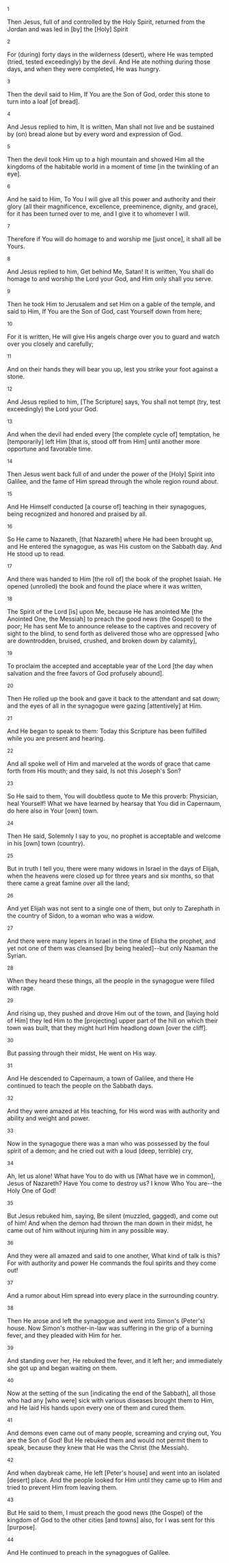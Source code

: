 <sup>1</sup> 

Then Jesus, full of and controlled by the Holy Spirit, returned from the Jordan and was led in [by] the [Holy] Spirit 

<sup>2</sup> 

For (during) forty days in the wilderness (desert), where He was tempted (tried, tested exceedingly) by the devil. And He ate nothing during those days, and when they were completed, He was hungry. 

<sup>3</sup> 

Then the devil said to Him, If You are the Son of God, order this stone to turn into a loaf [of bread]. 

<sup>4</sup> 

And Jesus replied to him, It is written, Man shall not live and be sustained by (on) bread alone but by every word and expression of God. 

<sup>5</sup> 

Then the devil took Him up to a high mountain and showed Him all the kingdoms of the habitable world in a moment of time [in the twinkling of an eye]. 

<sup>6</sup> 

And he said to Him, To You I will give all this power and authority and their glory (all their magnificence, excellence, preeminence, dignity, and grace), for it has been turned over to me, and I give it to whomever I will. 

<sup>7</sup> 

Therefore if You will do homage to and worship me [just once], it shall all be Yours. 

<sup>8</sup> 

And Jesus replied to him, Get behind Me, Satan! It is written, You shall do homage to and worship the Lord your God, and Him only shall you serve. 

<sup>9</sup> 

Then he took Him to Jerusalem and set Him on a gable of the temple, and said to Him, If You are the Son of God, cast Yourself down from here; 

<sup>10</sup> 

For it is written, He will give His angels charge over you to guard and watch over you closely and carefully; 

<sup>11</sup> 

And on their hands they will bear you up, lest you strike your foot against a stone. 

<sup>12</sup> 

And Jesus replied to him, [The Scripture] says, You shall not tempt (try, test exceedingly) the Lord your God. 

<sup>13</sup> 

And when the devil had ended every [the complete cycle of] temptation, he [temporarily] left Him [that is, stood off from Him] until another more opportune and favorable time. 

<sup>14</sup> 

Then Jesus went back full of and under the power of the [Holy] Spirit into Galilee, and the fame of Him spread through the whole region round about. 

<sup>15</sup> 

And He Himself conducted [a course of] teaching in their synagogues, being recognized and honored and praised by all. 

<sup>16</sup> 

So He came to Nazareth, [that Nazareth] where He had been brought up, and He entered the synagogue, as was His custom on the Sabbath day. And He stood up to read. 

<sup>17</sup> 

And there was handed to Him [the roll of] the book of the prophet Isaiah. He opened (unrolled) the book and found the place where it was written, 

<sup>18</sup> 

The Spirit of the Lord [is] upon Me, because He has anointed Me [the Anointed One, the Messiah] to preach the good news (the Gospel) to the poor; He has sent Me to announce release to the captives and recovery of sight to the blind, to send forth as delivered those who are oppressed [who are downtrodden, bruised, crushed, and broken down by calamity], 

<sup>19</sup> 

To proclaim the accepted and acceptable year of the Lord [the day when salvation and the free favors of God profusely abound]. 

<sup>20</sup> 

Then He rolled up the book and gave it back to the attendant and sat down; and the eyes of all in the synagogue were gazing [attentively] at Him. 

<sup>21</sup> 

And He began to speak to them: Today this Scripture has been fulfilled while you are present and hearing. 

<sup>22</sup> 

And all spoke well of Him and marveled at the words of grace that came forth from His mouth; and they said, Is not this Joseph's Son? 

<sup>23</sup> 

So He said to them, You will doubtless quote to Me this proverb: Physician, heal Yourself! What we have learned by hearsay that You did in Capernaum, do here also in Your [own] town. 

<sup>24</sup> 

Then He said, Solemnly I say to you, no prophet is acceptable and welcome in his [own] town (country). 

<sup>25</sup> 

But in truth I tell you, there were many widows in Israel in the days of Elijah, when the heavens were closed up for three years and six months, so that there came a great famine over all the land; 

<sup>26</sup> 

And yet Elijah was not sent to a single one of them, but only to Zarephath in the country of Sidon, to a woman who was a widow. 

<sup>27</sup> 

And there were many lepers in Israel in the time of Elisha the prophet, and yet not one of them was cleansed [by being healed]--but only Naaman the Syrian. 

<sup>28</sup> 

When they heard these things, all the people in the synagogue were filled with rage. 

<sup>29</sup> 

And rising up, they pushed and drove Him out of the town, and [laying hold of Him] they led Him to the [projecting] upper part of the hill on which their town was built, that they might hurl Him headlong down [over the cliff]. 

<sup>30</sup> 

But passing through their midst, He went on His way. 

<sup>31</sup> 

And He descended to Capernaum, a town of Galilee, and there He continued to teach the people on the Sabbath days. 

<sup>32</sup> 

And they were amazed at His teaching, for His word was with authority and ability and weight and power. 

<sup>33</sup> 

Now in the synagogue there was a man who was possessed by the foul spirit of a demon; and he cried out with a loud (deep, terrible) cry, 

<sup>34</sup> 

Ah, let us alone! What have You to do with us [What have we in common], Jesus of Nazareth? Have You come to destroy us? I know Who You are--the Holy One of God! 

<sup>35</sup> 

But Jesus rebuked him, saying, Be silent (muzzled, gagged), and come out of him! And when the demon had thrown the man down in their midst, he came out of him without injuring him in any possible way. 

<sup>36</sup> 

And they were all amazed and said to one another, What kind of talk is this? For with authority and power He commands the foul spirits and they come out! 

<sup>37</sup> 

And a rumor about Him spread into every place in the surrounding country. 

<sup>38</sup> 

Then He arose and left the synagogue and went into Simon's (Peter's) house. Now Simon's mother-in-law was suffering in the grip of a burning fever, and they pleaded with Him for her. 

<sup>39</sup> 

And standing over her, He rebuked the fever, and it left her; and immediately she got up and began waiting on them. 

<sup>40</sup> 

Now at the setting of the sun [indicating the end of the Sabbath], all those who had any [who were] sick with various diseases brought them to Him, and He laid His hands upon every one of them and cured them. 

<sup>41</sup> 

And demons even came out of many people, screaming and crying out, You are the Son of God! But He rebuked them and would not permit them to speak, because they knew that He was the Christ (the Messiah). 

<sup>42</sup> 

And when daybreak came, He left [Peter's house] and went into an isolated [desert] place. And the people looked for Him until they came up to Him and tried to prevent Him from leaving them. 

<sup>43</sup> 

But He said to them, I must preach the good news (the Gospel) of the kingdom of God to the other cities [and towns] also, for I was sent for this [purpose]. 

<sup>44</sup> 

And He continued to preach in the synagogues of Galilee.